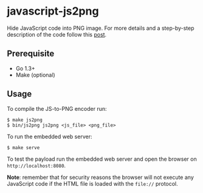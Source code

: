 javascript-js2png
=================

Hide JavaScript code into PNG image. For more details and a step-by-step
description of the code follow this [post][1].


Prerequisite
------------

- Go 1.3+
- Make (optional)


Usage
-----

To compile the JS-to-PNG encoder run:

    $ make js2png
    $ bin/js2png js2png <js_file> <png_file>

To run the embedded web server:

    $ make serve

To test the payload run the embedded web server and open the browser on
`http://localhost:8080`.

**Note**: remember that for security reasons the browser will not execute any
JavaScript code if the HTML file is loaded with the `file://` protocol.


[1]: http://www.expobrain.net/2014/09/26/hide-javascrip…de-into-images/

